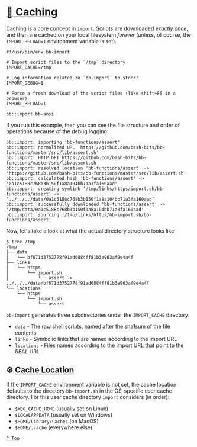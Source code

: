 # [📂 Caching](README.md)

Caching is a core concept in `import`.  Scripts are downloaded _exactly once_, and then are cached on your local filesystem _forever_ (unless, of course, the `IMPORT_RELOAD=1` environment variable is set).

```shell
#!/usr/bin/env bb-import

# Import script files to the `/tmp` directory
IMPORT_CACHE=/tmp

# Log information related to `bb-import` to stderr
IMPORT_DEBUG=1

# Force a fresh download of the script files (like shift+F5 in a browser)
IMPORT_RELOAD=1

bb::import bb-ansi
```

If you run this example, then you can see the file structure and order of operations because of the debug logging:

```shell
bb::import: importing 'bb-functions/assert'
bb::import: normalized URL 'https://github.com/bash-bits/bb-functions/master/src/lib/assert.sh'
bb::import: HTTP GET https://github.com/bash-bits/bb-functions/master/src/lib/assert.sh
bb::import: resolved location 'bb-functions/assert' -> 'https://github.com/bash-bits/bb-functions/master/src/lib/assert.sh'
bb::import: calculated hash 'bb-functions/assert' -> '0a1c5188c768b3b150f1a8a104bb71a3fa160aad'
bb::import: creating symlink ‘/tmp/links/https/import.sh/bb-functions/assert’ -> ‘../../../data/0a1c5188c768b3b150f1a8a104bb71a3fa160aad’
bb::import: successfully downloaded 'bb-functions/assert' -> '/tmp/data/0a1c5188c768b3b150f1a8a104bb71a3fa160aad'
bb::import: sourcing '/tmp/links/https/bb-import.sh/bb-functions/assert'
```

Now, let's take a look at what the actual directory structure looks like:

```shell
$ tree /tmp
/tmp
├── data
│   └── bf671d3752778f91ad0884ff81b3e963af9e4a4f
├── links
│   └── https
│       └── import.sh
│           └── assert -> ../../../data/bf671d3752778f91ad0884ff81b3e963af9e4a4f
└── locations
    └── https
        └── import.sh
            └── assert
```

`bb-import` generates three subdirectories under the `IMPORT_CACHE` directory:

  - `data` - The raw shell scripts, named after the sha1sum of the file contents
  - `links` - Symbolic links that are named according to the import URL
  - `locations` - Files named according to the import URL that point to the _REAL_ URL

## ⚙️ [Cache Location](#-caching)

If the `IMPORT_CACHE` environment variable is not set, the cache location defaults to the directory `bb-import.sh` in the OS-specific user cache directory.  For this user cache directory `import` considers (in order):

  - `$XDG_CACHE_HOME` (usually set on Linux)
  - `$LOCALAPPDATA` (usually set on Windows)
  - `$HOME/Library/Caches` (on MacOS)
  - `$HOME/.cache` (everywhere else)


[`^ Top`](#-caching)
